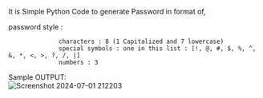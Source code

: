 It is Simple Python Code to generate Password in format of,

password style : 

                  characters : 8 (1 Capitalized and 7 lowercase)
                  special symbols : one in this list : [!, @, #, $, %, ^, &, *, <, >, ?, /, |]
                  numbers : 3

Sample OUTPUT:  
                ![Screenshot 2024-07-01 212203](https://github.com/TejasVarute/Password-Generator-using-Python/assets/65999219/956e71b0-1352-4abb-9870-ae4e653458c4)
